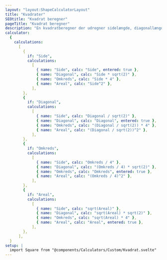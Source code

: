```yaml
---
layout: "layout:ShapeCalculatorLayout"
title: "Kvadrater"
SEOtitle: "Kvadrat beregner"
pageTitle: "Kvadrat beregner"
description: "En kvadratberegner der udregner sidelængde, diagonallængde, areal og omkreds af et kvadrat"
calculator:
  {
    calculations:
      [
        {
          if: "Side",
          calculations:
            [
              { name: "Side", calc: "Side", entered: true },
              { name: "Diagonal", calc: "Side * sqrt(2)" },
              { name: "Omkreds", calc: "Side * 4" },
              { name: "Areal", calc: "Side^2" },
            ],
        },
        {
          if: "Diagonal",
          calculations:
            [
              { name: "Side", calc: "Diagonal / sqrt(2)" },
              { name: "Diagonal", calc: "Diagonal", entered: true },
              { name: "Omkreds", calc: "(Diagonal / sqrt(2)) * 4" },
              { name: "Areal", calc: "(Diagonal / sqrt(2))^2" },
            ],
        },
        {
          if: "Omkreds",
          calculations:
            [
              { name: "Side", calc: "Omkreds / 4" },
              { name: "Diagonal", calc: "(Omkreds / 4) * sqrt(2)" },
              { name: "Omkreds", calc: "Omkreds", entered: true },
              { name: "Areal", calc: "(Omkreds / 4)^2" },
            ],
        },
        {
          if: "Areal",
          calculations:
            [
              { name: "Side", calc: "sqrt(Areal)" },
              { name: "Diagonal", calc: "sqrt(Areal) * sqrt(2)" },
              { name: "Omkreds", calc: "sqrt(Areal) * 4" },
              { name: "Areal", calc: "Areal", entered: true },
            ],
        },
      ],
  }
setup: |
  import Square from "@components/Calculators/Custom/Kvadrat.svelte"
---
```


<Square client:load />
